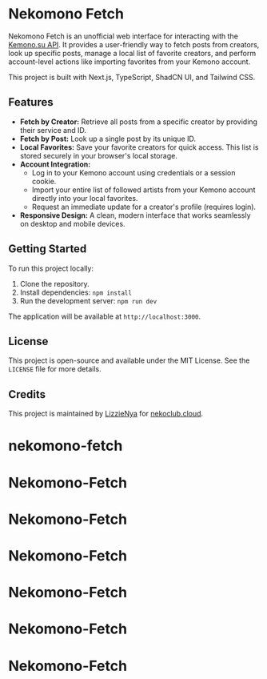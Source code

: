 


# Nekomono Fetch

Nekomono Fetch is an unofficial web interface for interacting with the [Kemono.su API](https://kemono.su/documentation/api). It provides a user-friendly way to fetch posts from creators, look up specific posts, manage a local list of favorite creators, and perform account-level actions like importing favorites from your Kemono account.

This project is built with Next.js, TypeScript, ShadCN UI, and Tailwind CSS.

## Features

-   **Fetch by Creator:** Retrieve all posts from a specific creator by providing their service and ID.
-   **Fetch by Post:** Look up a single post by its unique ID.
-   **Local Favorites:** Save your favorite creators for quick access. This list is stored securely in your browser's local storage.
-   **Account Integration:**
    -   Log in to your Kemono account using credentials or a session cookie.
    -   Import your entire list of followed artists from your Kemono account directly into your local favorites.
    -   Request an immediate update for a creator's profile (requires login).
-   **Responsive Design:** A clean, modern interface that works seamlessly on desktop and mobile devices.

## Getting Started

To run this project locally:

1.  Clone the repository.
2.  Install dependencies: `npm install`
3.  Run the development server: `npm run dev`

The application will be available at `http://localhost:3000`.

## License

This project is open-source and available under the MIT License. See the `LICENSE` file for more details.

## Credits

This project is maintained by [LizzieNya](https://github.com/lizzienya) for [nekoclub.cloud](https://g.dev/nekoclub).
# nekomono-fetch
# Nekomono-Fetch
# Nekomono-Fetch
# Nekomono-Fetch
# Nekomono-Fetch
# Nekomono-Fetch
# Nekomono-Fetch
